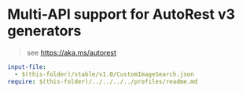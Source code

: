 # Multi-API support for AutoRest v3 generators

> see https://aka.ms/autorest

``` yaml
input-file:
  - $(this-folder)/stable/v1.0/CustomImageSearch.json
require: $(this-folder)/../../../../profiles/readme.md
```
